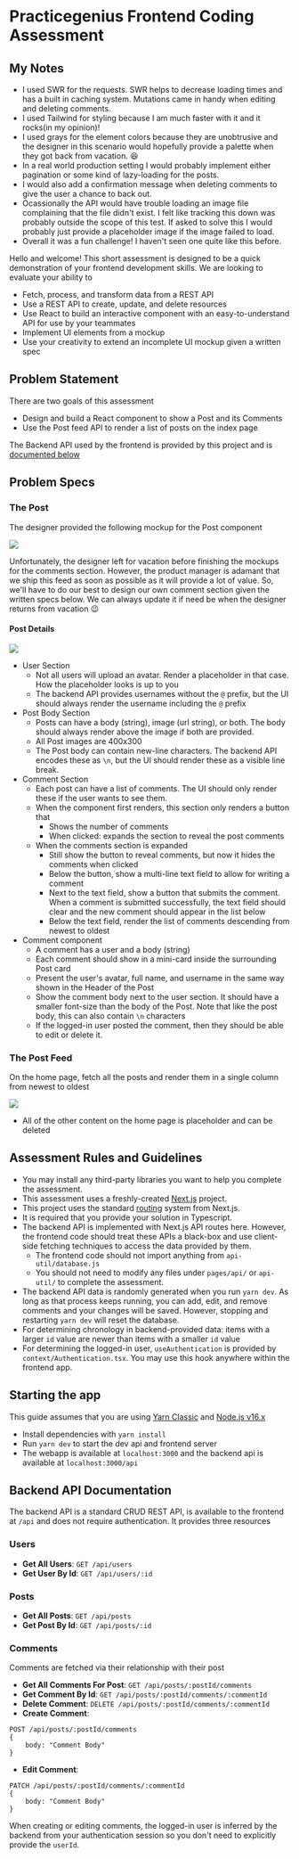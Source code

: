 # Practicegenius Frontend Coding Assessment

## My Notes

- I used SWR for the requests. SWR helps to decrease loading times and has a built in caching system. Mutations came in handy when editing and deleting comments.
- I used Tailwind for styling because I am much faster with it and it rocks(in my opinion)!
- I used grays for the element colors because they are unobtrusive and the designer in this scenario would hopefully provide a palette when they got back from vacation. :laughing:
- In a real world production setting I would probably implement either pagination or some kind of lazy-loading for the posts.
- I would also add a confirmation message when deleting comments to give the user a chance to back out.
- Ocassionally the API would have trouble loading an image file complaining that the file didn't exist. I felt like tracking this down was probably outside the scope of this test. If asked to solve this I would probably just provide a placeholder image if the image failed to load.
- Overall it was a fun challenge! I haven't seen one quite like this before. 



Hello and welcome! This short assessment is designed to be a quick demonstration of your frontend development skills. We are looking to evaluate your ability to

- Fetch, process, and transform data from a REST API
- Use a REST API to create, update, and delete resources
- Use React to build an interactive component with an easy-to-understand API for use by your teammates
- Implement UI elements from a mockup
- Use your creativity to extend an incomplete UI mockup given a written spec

## Problem Statement

There are two goals of this assessment

- Design and build a React component to show a Post and its Comments
- Use the Post feed API to render a list of posts on the index page

The Backend API used by the frontend is provided by this project and is [documented below](#backend-api-documentation)

## Problem Specs

### The Post

The designer provided the following mockup for the Post component

![](./doc-img//post-mockup.png)

Unfortunately, the designer left for vacation before finishing the mockups for the comments section. However, the product manager is adamant that we ship this feed as soon as possible as it will provide a lot of value. So, we'll have to do our best to design our own comment section given the written specs below. We can always update it if need be when the designer returns from vacation 😉

#### Post Details

![](./doc-img/post-mockup-detail.png)

- User Section
  - Not all users will upload an avatar. Render a placeholder in that case. How the placeholder looks is up to you
  - The backend API provides usernames without the `@` prefix, but the UI should always render the username including the `@` prefix
- Post Body Section
  - Posts can have a body (string), image (url string), or both. The body should always render above the image if both are provided.
  - All Post images are 400x300
  - The Post body can contain new-line characters. The backend API encodes these as `\n`, but the UI should render these as a visible line break.
- Comment Section
  - Each post can have a list of comments. The UI should only render these if the user wants to see them.
  - When the component first renders, this section only renders a button that
    - Shows the number of comments
    - When clicked: expands the section to reveal the post comments
  - When the comments section is expanded
    - Still show the button to reveal comments, but now it hides the comments when clicked
    - Below the button, show a multi-line text field to allow for writing a comment
    - Next to the text field, show a button that submits the comment. When a comment is submitted successfully, the text field should clear and the new comment should appear in the list below
    - Below the text field, render the list of comments descending from newest to oldest
- Comment component
  - A comment has a user and a body (string)
  - Each comment should show in a mini-card inside the surrounding Post card
  - Present the user's avatar, full name, and username in the same way shown in the Header of the Post
  - Show the comment body next to the user section. It should have a smaller font-size than the body of the Post. Note that like the post body, this can also contain `\n` characters
  - If the logged-in user posted the comment, then they should be able to edit or delete it.

### The Post Feed

On the home page, fetch all the posts and render them in a single column from newest to oldest

![](./doc-img/post-feed-mockup.png)

- All of the other content on the home page is placeholder and can be deleted

## Assessment Rules and Guidelines

- You may install any third-party libraries you want to help you complete the assessment.
- This assessment uses a freshly-created [Next.js](https://nextjs.org/) project.
- This project uses the standard [routing](https://nextjs.org/docs/routing/introduction) system from Next.js.
- It is required that you provide your solution in Typescript.
- The backend API is implemented with Next.js API routes here. However, the frontend code should treat these APIs a black-box and use client-side fetching techniques to access the data provided by them.
  - The frontend code should not import anything from `api-util/database.js`
  - You should not need to modify any files under `pages/api/` or `api-util/` to complete the assessment.
- The backend API data is randomly generated when you run `yarn dev`. As long as that process keeps running, you can add, edit, and remove comments and your changes will be saved. However, stopping and restarting `yarn dev` will reset the database.
- For determining chronology in backend-provided data: items with a larger `id` value are newer than items with a smaller `id` value
- For determining the logged-in user, `useAuthentication` is provided by `context/Authentication.tsx`. You may use this hook anywhere within the frontend app.

## Starting the app

This guide assumes that you are using [Yarn Classic](https://classic.yarnpkg.com/lang/en/) and [Node.js v16.x](https://nodejs.org/en/download/)

- Install dependencies with `yarn install`
- Run `yarn dev` to start the dev api and frontend server
- The webapp is available at `localhost:3000` and the backend api is available at `localhost:3000/api`

## Backend API Documentation

The backend API is a standard CRUD REST API, is available to the frontend at `/api` and does not require authentication. It provides three resources

### Users

- **Get All Users**: `GET /api/users`
- **Get User By Id**: `GET /api/users/:id`

### Posts

- **Get All Posts**: `GET /api/posts`
- **Get Post By Id**: `GET /api/posts/:id`

### Comments

Comments are fetched via their relationship with their post

- **Get All Comments For Post**: `GET /api/posts/:postId/comments`
- **Get Comment By Id**: `GET /api/posts/:postId/comments/:commentId`
- **Delete Comment**: `DELETE /api/posts/:postId/comments/:commentId`
- **Create Comment**:

```
POST /api/posts/:postId/comments
{
    body: "Comment Body"
}
```

- **Edit Comment**:

```
PATCH /api/posts/:postId/comments/:commentId
{
    body: "Comment Body"
}
```

When creating or editing comments, the logged-in user is inferred by the backend from your authentication session so you don't need to explicitly provide the `userId`.
